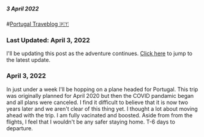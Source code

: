 ##### 3 April 2022
#[Portugal Traveblog 🇵🇹](?p=PortugalTravelLog)

### Last Updated: April 3, 2022

I'll be updating this post as the adventure continues. [Click here](#update) to jump to the latest update.

### April 3, 2022 
<a name="update"></a>

In just under a week I'll be hopping on a plane headed for Portugal.  This trip was originally planned for April 2020 but then the COVID pandamic began and all plans were canceled.  I find it difficult to believe that it is now two years later and we aren't clear of this thing yet.  I thought a lot about moving ahead with the trip.  I am fully vacinated and boosted. Aside from from the flights, I feel that I wouldn't be any safer staying home.  T-6 days to departure.